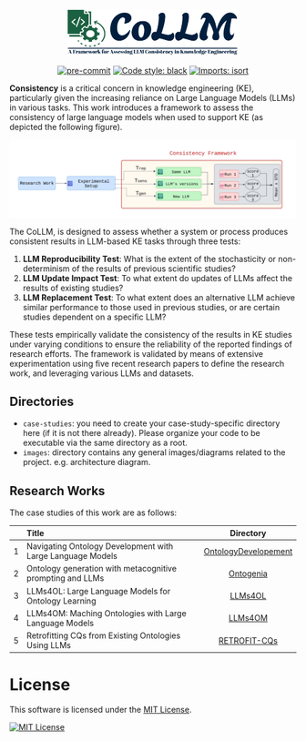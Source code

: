 <div align="center">
 <img src="images/logo.png" width="60%" height="20%"  />


[//]: # ( <H1>A Framework for Assessing LLM Consistency in Knowledge Engineering</H1>)
[//]: # (<!--  <H1>CoLLM: Consistency of Large Language Models in Knowledge Engineering</H1> -->)

[![pre-commit](https://img.shields.io/badge/pre--commit-enabled-brightgreen?logo=pre-commit)](https://github.com/pre-commit/pre-commit)
[![Code style: black](https://img.shields.io/badge/code%20style-black-000000.svg)](https://github.com/psf/black)
[![Imports: isort](https://img.shields.io/badge/%20imports-isort-%231674b1?style=flat&labelColor=ef8336)](https://pycqa.github.io/isort/)

</div>

**Consistency** is a critical concern in knowledge engineering (KE), particularly given the increasing reliance on Large Language Models (LLMs) in various tasks. This work introduces a framework to assess the consistency of large language models when used to support KE (as depicted the following figure).

![CoLLM](images/conc_fig.jpg)

The CoLLM, is designed to assess whether a system or process produces consistent results in LLM-based KE tasks through three tests:

1. **LLM Reproducibility Test**: What is the extent of the stochasticity or non-determinism of the results of previous scientific studies?
1. **LLM Update Impact Test**: To what extent do updates of LLMs affect the results of existing studies?
2. **LLM Replacement Test**: To what extent does an alternative LLM achieve similar performance to those used in previous studies, or are certain studies dependent on a specific LLM?

These tests empirically validate the consistency of the results in KE studies under varying conditions to ensure the reliability of the reported findings of research efforts. The framework is validated by means of extensive experimentation using five recent research papers to define the research work, and leveraging various LLMs and datasets.

## Directories
- `case-studies`: you need to create your case-study-specific directory here (if it is not there already). Please organize your code to be executable via the same directory as a root.
- `images`: directory contains any general images/diagrams related to the project. e.g. architecture diagram.

## Research Works
The case studies of this work are as follows:

|   | Title                                                      |                         Directory                         |
|:-:|:-----------------------------------------------------------|:---------------------------------------------------------:|
| 1 | Navigating Ontology Development with Large Language Models | [OntologyDevelopement](case-studies/OntologyDevelopment/) |
| 2 | Ontology generation with metacognitive prompting and LLMs  |           [Ontogenia](case-studies/Ontogenia/)            |
|3 | LLMs4OL: Large Language Models for Ontology Learning       |              [LLMs4OL](case-studies/LLMs4OL)              |
|4| LLMs4OM: Maching Ontologies with Large Language Models|              [LLMs4OM](case-studies/LLMs4OM)              |
|5|  Retrofitting CQs from Existing Ontologies Using LLMs      |                     [RETROFIT-CQs](case-studies/RETROFIT-CQ)                      |

[//]: # ()
[//]: # (## Contributors Guidelines)

[//]: # (*Feel free to skip step 2 if it is inconvenient for you to use pre-commit, once you are done and request for merge, I will take care of fixing the pre-commit related issues -- it is not a big deal at the moment*)

[//]: # ()
[//]: # (1. Clone the repository to your local machine:)

[//]: # (```bash)

[//]: # ( git clone git@github.com:XXX/CoLLM.git)

[//]: # ( cd REPRO)

[//]: # (```)

[//]: # ()
[//]: # (2. Create a virtual environment with `python=3.9` &#40;or any python distribution&#41;, activate it, install the required)

[//]: # (   dependencies and **install the pre-commit configuration:**)

[//]: # ()
[//]: # (```bash)

[//]: # (conda create -n my_env python=3.9)

[//]: # (conda activate my_env)

[//]: # (pip install -r requirements.txt)

[//]: # (pre-commit install)

[//]: # (```)

[//]: # ()
[//]: # (3. Create a branch and commit your changes:)

[//]: # (```bash)

[//]: # (git switch -c <name-your-branch>)

[//]: # (# do your changes)

[//]: # (git add .)

[//]: # (git commit -m "your commit msg")

[//]: # (git push)

[//]: # (```)

[//]: # ()
[//]: # (4. Once you finished your work, please make a merge request to `main` for review. We will check for any minor issue that code may cause - such removal of secret keys, missing files and ...)


# License
<p>
  This software is licensed under the
  <a href="https://opensource.org/licenses/MIT" target="_blank">MIT License</a>.
</p>
<a href="https://opensource.org/licenses/MIT" target="_blank">
  <img src="https://img.shields.io/badge/License-MIT-blue.svg" alt="MIT License">
</a

